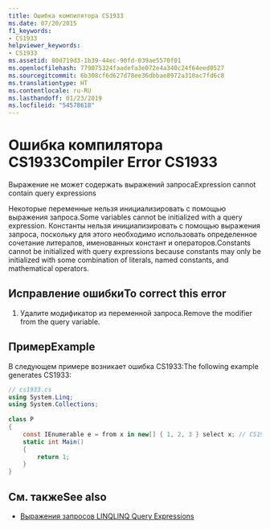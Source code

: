 ```yaml
---
title: Ошибка компилятора CS1933
ms.date: 07/20/2015
f1_keywords:
- CS1933
helpviewer_keywords:
- CS1933
ms.assetid: 80d719d3-1b39-44ec-90fd-039ae5570f01
ms.openlocfilehash: 779075324faadefa3e072e4a340c24f64eed0527
ms.sourcegitcommit: 6b308cf6d627d78ee36dbbae8972a310ac7fd6c8
ms.translationtype: HT
ms.contentlocale: ru-RU
ms.lasthandoff: 01/23/2019
ms.locfileid: "54578618"
---
```

# <a name="compiler-error-cs1933"></a><span data-ttu-id="0b85e-102">Ошибка компилятора CS1933</span><span class="sxs-lookup"><span data-stu-id="0b85e-102">Compiler Error CS1933</span></span>

<span data-ttu-id="0b85e-103">Выражение не может содержать выражений запроса</span><span class="sxs-lookup"><span data-stu-id="0b85e-103">Expression cannot contain query expressions</span></span>  
  
 <span data-ttu-id="0b85e-104">Некоторые переменные нельзя инициализировать с помощью выражения запроса.</span><span class="sxs-lookup"><span data-stu-id="0b85e-104">Some variables cannot be initialized with a query expression.</span></span> <span data-ttu-id="0b85e-105">Константы нельзя инициализировать с помощью выражения запроса, поскольку для этого необходимо использовать определенное сочетание литералов, именованных констант и операторов.</span><span class="sxs-lookup"><span data-stu-id="0b85e-105">Constants cannot be initialized with query expressions because constants may only be initialized with some combination of literals, named constants, and mathematical operators.</span></span>  
  
## <a name="to-correct-this-error"></a><span data-ttu-id="0b85e-106">Исправление ошибки</span><span class="sxs-lookup"><span data-stu-id="0b85e-106">To correct this error</span></span>  
  
1. <span data-ttu-id="0b85e-107">Удалите модификатор из переменной запроса.</span><span class="sxs-lookup"><span data-stu-id="0b85e-107">Remove the modifier from the query variable.</span></span>  
  
## <a name="example"></a><span data-ttu-id="0b85e-108">Пример</span><span class="sxs-lookup"><span data-stu-id="0b85e-108">Example</span></span>

 <span data-ttu-id="0b85e-109">В следующем примере возникает ошибка CS1933:</span><span class="sxs-lookup"><span data-stu-id="0b85e-109">The following example generates CS1933:</span></span>  

```csharp
// cs1933.cs  
using System.Linq;  
using System.Collections;  
  
class P  
{  
    const IEnumerable e = from x in new[] { 1, 2, 3 } select x; // CS1933  
    static int Main()  
    {  
        return 1;  
    }  
}  
```

## <a name="see-also"></a><span data-ttu-id="0b85e-110">См. также</span><span class="sxs-lookup"><span data-stu-id="0b85e-110">See also</span></span>

- [<span data-ttu-id="0b85e-111">Выражения запросов LINQ</span><span class="sxs-lookup"><span data-stu-id="0b85e-111">LINQ Query Expressions</span></span>](../../../csharp/programming-guide/linq-query-expressions/index.md)
